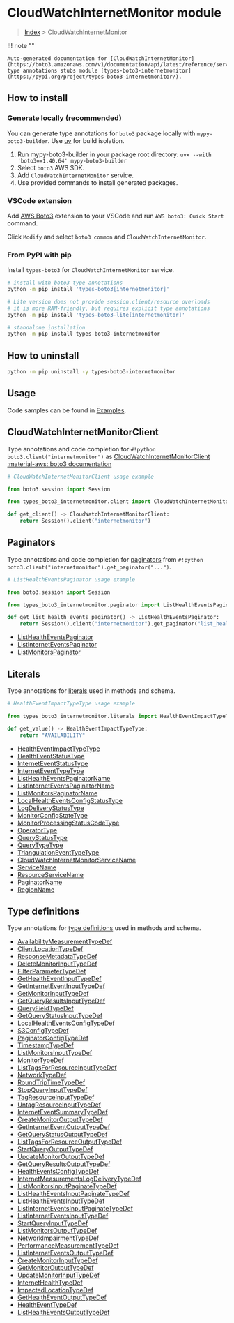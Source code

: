 #  CloudWatchInternetMonitor module

> [Index](../README.md) > CloudWatchInternetMonitor

!!! note ""

    Auto-generated documentation for [CloudWatchInternetMonitor](https://boto3.amazonaws.com/v1/documentation/api/latest/reference/services/internetmonitor.html#cloudwatchinternetmonitor)
    type annotations stubs module [types-boto3-internetmonitor](https://pypi.org/project/types-boto3-internetmonitor/).

## How to install

### Generate locally (recommended)

You can generate type annotations for `boto3` package locally with `mypy-boto3-builder`.
Use [uv](https://docs.astral.sh/uv/getting-started/installation/) for build isolation.

1. Run mypy-boto3-builder in your package root directory: `uvx --with 'boto3==1.40.64' mypy-boto3-builder`
1. Select `boto3` AWS SDK.
1. Add `CloudWatchInternetMonitor` service.
1. Use provided commands to install generated packages.


### VSCode extension

Add [AWS Boto3](https://marketplace.visualstudio.com/items?itemName=Boto3typed.boto3-ide)
extension to your VSCode and run `AWS boto3: Quick Start` command.

Click `Modify` and select `boto3 common` and `CloudWatchInternetMonitor`.


### From PyPI with pip

Install `types-boto3` for `CloudWatchInternetMonitor` service.

```bash
# install with boto3 type annotations
python -m pip install 'types-boto3[internetmonitor]'

# Lite version does not provide session.client/resource overloads
# it is more RAM-friendly, but requires explicit type annotations
python -m pip install 'types-boto3-lite[internetmonitor]'

# standalone installation
python -m pip install types-boto3-internetmonitor
```



## How to uninstall

```bash
python -m pip uninstall -y types-boto3-internetmonitor
```

## Usage

Code samples can be found in [Examples](./usage.md).

## CloudWatchInternetMonitorClient

Type annotations and code completion for  `#!python boto3.client("internetmonitor")` as [CloudWatchInternetMonitorClient](./client.md)
[:material-aws: boto3 documentation](https://boto3.amazonaws.com/v1/documentation/api/latest/reference/services/internetmonitor.html#CloudWatchInternetMonitor.Client)

```python
# CloudWatchInternetMonitorClient usage example

from boto3.session import Session

from types_boto3_internetmonitor.client import CloudWatchInternetMonitorClient

def get_client() -> CloudWatchInternetMonitorClient:
    return Session().client("internetmonitor")
```


## Paginators

Type annotations and code completion for [paginators](./paginators.md)
from `#!python boto3.client("internetmonitor").get_paginator("...")`.

```python
# ListHealthEventsPaginator usage example

from boto3.session import Session

from types_boto3_internetmonitor.paginator import ListHealthEventsPaginator

def get_list_health_events_paginator() -> ListHealthEventsPaginator:
    return Session().client("internetmonitor").get_paginator("list_health_events"))
```

- [ListHealthEventsPaginator](./paginators.md#listhealtheventspaginator)
- [ListInternetEventsPaginator](./paginators.md#listinterneteventspaginator)
- [ListMonitorsPaginator](./paginators.md#listmonitorspaginator)









## Literals

Type annotations for [literals](./literals.md) used in methods and schema.

```python
# HealthEventImpactTypeType usage example

from types_boto3_internetmonitor.literals import HealthEventImpactTypeType

def get_value() -> HealthEventImpactTypeType:
    return "AVAILABILITY"
```

- [HealthEventImpactTypeType](./literals.md#healtheventimpacttypetype)
- [HealthEventStatusType](./literals.md#healtheventstatustype)
- [InternetEventStatusType](./literals.md#interneteventstatustype)
- [InternetEventTypeType](./literals.md#interneteventtypetype)
- [ListHealthEventsPaginatorName](./literals.md#listhealtheventspaginatorname)
- [ListInternetEventsPaginatorName](./literals.md#listinterneteventspaginatorname)
- [ListMonitorsPaginatorName](./literals.md#listmonitorspaginatorname)
- [LocalHealthEventsConfigStatusType](./literals.md#localhealtheventsconfigstatustype)
- [LogDeliveryStatusType](./literals.md#logdeliverystatustype)
- [MonitorConfigStateType](./literals.md#monitorconfigstatetype)
- [MonitorProcessingStatusCodeType](./literals.md#monitorprocessingstatuscodetype)
- [OperatorType](./literals.md#operatortype)
- [QueryStatusType](./literals.md#querystatustype)
- [QueryTypeType](./literals.md#querytypetype)
- [TriangulationEventTypeType](./literals.md#triangulationeventtypetype)
- [CloudWatchInternetMonitorServiceName](./literals.md#cloudwatchinternetmonitorservicename)
- [ServiceName](./literals.md#servicename)
- [ResourceServiceName](./literals.md#resourceservicename)
- [PaginatorName](./literals.md#paginatorname)
- [RegionName](./literals.md#regionname)




## Type definitions

Type annotations for [type definitions](./type_defs.md) used in methods and schema.

- [AvailabilityMeasurementTypeDef](./type_defs.md#availabilitymeasurementtypedef)
- [ClientLocationTypeDef](./type_defs.md#clientlocationtypedef)
- [ResponseMetadataTypeDef](./type_defs.md#responsemetadatatypedef)
- [DeleteMonitorInputTypeDef](./type_defs.md#deletemonitorinputtypedef)
- [FilterParameterTypeDef](./type_defs.md#filterparametertypedef)
- [GetHealthEventInputTypeDef](./type_defs.md#gethealtheventinputtypedef)
- [GetInternetEventInputTypeDef](./type_defs.md#getinterneteventinputtypedef)
- [GetMonitorInputTypeDef](./type_defs.md#getmonitorinputtypedef)
- [GetQueryResultsInputTypeDef](./type_defs.md#getqueryresultsinputtypedef)
- [QueryFieldTypeDef](./type_defs.md#queryfieldtypedef)
- [GetQueryStatusInputTypeDef](./type_defs.md#getquerystatusinputtypedef)
- [LocalHealthEventsConfigTypeDef](./type_defs.md#localhealtheventsconfigtypedef)
- [S3ConfigTypeDef](./type_defs.md#s3configtypedef)
- [PaginatorConfigTypeDef](./type_defs.md#paginatorconfigtypedef)
- [TimestampTypeDef](./type_defs.md#timestamptypedef)
- [ListMonitorsInputTypeDef](./type_defs.md#listmonitorsinputtypedef)
- [MonitorTypeDef](./type_defs.md#monitortypedef)
- [ListTagsForResourceInputTypeDef](./type_defs.md#listtagsforresourceinputtypedef)
- [NetworkTypeDef](./type_defs.md#networktypedef)
- [RoundTripTimeTypeDef](./type_defs.md#roundtriptimetypedef)
- [StopQueryInputTypeDef](./type_defs.md#stopqueryinputtypedef)
- [TagResourceInputTypeDef](./type_defs.md#tagresourceinputtypedef)
- [UntagResourceInputTypeDef](./type_defs.md#untagresourceinputtypedef)
- [InternetEventSummaryTypeDef](./type_defs.md#interneteventsummarytypedef)
- [CreateMonitorOutputTypeDef](./type_defs.md#createmonitoroutputtypedef)
- [GetInternetEventOutputTypeDef](./type_defs.md#getinterneteventoutputtypedef)
- [GetQueryStatusOutputTypeDef](./type_defs.md#getquerystatusoutputtypedef)
- [ListTagsForResourceOutputTypeDef](./type_defs.md#listtagsforresourceoutputtypedef)
- [StartQueryOutputTypeDef](./type_defs.md#startqueryoutputtypedef)
- [UpdateMonitorOutputTypeDef](./type_defs.md#updatemonitoroutputtypedef)
- [GetQueryResultsOutputTypeDef](./type_defs.md#getqueryresultsoutputtypedef)
- [HealthEventsConfigTypeDef](./type_defs.md#healtheventsconfigtypedef)
- [InternetMeasurementsLogDeliveryTypeDef](./type_defs.md#internetmeasurementslogdeliverytypedef)
- [ListMonitorsInputPaginateTypeDef](./type_defs.md#listmonitorsinputpaginatetypedef)
- [ListHealthEventsInputPaginateTypeDef](./type_defs.md#listhealtheventsinputpaginatetypedef)
- [ListHealthEventsInputTypeDef](./type_defs.md#listhealtheventsinputtypedef)
- [ListInternetEventsInputPaginateTypeDef](./type_defs.md#listinterneteventsinputpaginatetypedef)
- [ListInternetEventsInputTypeDef](./type_defs.md#listinterneteventsinputtypedef)
- [StartQueryInputTypeDef](./type_defs.md#startqueryinputtypedef)
- [ListMonitorsOutputTypeDef](./type_defs.md#listmonitorsoutputtypedef)
- [NetworkImpairmentTypeDef](./type_defs.md#networkimpairmenttypedef)
- [PerformanceMeasurementTypeDef](./type_defs.md#performancemeasurementtypedef)
- [ListInternetEventsOutputTypeDef](./type_defs.md#listinterneteventsoutputtypedef)
- [CreateMonitorInputTypeDef](./type_defs.md#createmonitorinputtypedef)
- [GetMonitorOutputTypeDef](./type_defs.md#getmonitoroutputtypedef)
- [UpdateMonitorInputTypeDef](./type_defs.md#updatemonitorinputtypedef)
- [InternetHealthTypeDef](./type_defs.md#internethealthtypedef)
- [ImpactedLocationTypeDef](./type_defs.md#impactedlocationtypedef)
- [GetHealthEventOutputTypeDef](./type_defs.md#gethealtheventoutputtypedef)
- [HealthEventTypeDef](./type_defs.md#healtheventtypedef)
- [ListHealthEventsOutputTypeDef](./type_defs.md#listhealtheventsoutputtypedef)

